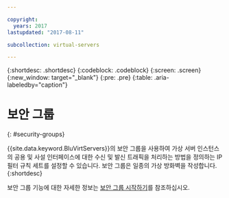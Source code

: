```yaml
---

copyright:
  years: 2017
lastupdated: "2017-08-11"

subcollection: virtual-servers

---
```


{:shortdesc: .shortdesc}
{:codeblock: .codeblock}
{:screen: .screen}
{:new_window: target="_blank"}
{:pre: .pre}
{:table: .aria-labeledby="caption"}


# 보안 그룹
{: #security-groups}

{{site.data.keyword.BluVirtServers}}의 보안 그룹을 사용하여 가상 서버 인스턴스의 공용 및 사설 인터페이스에 대한
수신 및 발신 트래픽을 처리하는 방법을 정의하는 IP 필터 규칙 세트를 설정할 수 있습니다. 보안 그룹은 일종의 가상 방화벽을 작성합니다.
{:shortdesc}

보안 그룹 기능에 대한 자세한 정보는 [보안 그룹 시작하기](/docs/infrastructure/security-groups?topic=security-groups-getting-started)를 참조하십시오.
